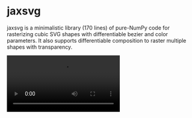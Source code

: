 # jaxsvg

jaxsvg is a minimalistic library (170 lines) of pure-NumPy code for rasterizing cubic SVG shapes with differentiable bezier and color parameters. It also supports differentiable composition to raster multiple shapes with transparency.

![](video.mp4)
